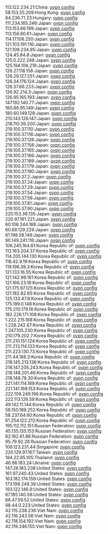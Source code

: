 113.122.234.21:China: [ovpn config](vpn/113_122_234_21.ovpn)  
58.153.55.209:Hong Kong: [ovpn config](vpn/58_153_55_209.ovpn)  
84.236.71.23:Hungary: [ovpn config](vpn/84_236_71_23.ovpn)  
111.234.165.246:Japan: [ovpn config](vpn/111_234_165_246.ovpn)  
113.153.66.199:Japan: [ovpn config](vpn/113_153_66_199.ovpn)  
113.156.60.61:Japan: [ovpn config](vpn/113_156_60_61.ovpn)  
114.17.108.250:Japan: [ovpn config](vpn/114_17_108_250.ovpn)  
121.103.191.116:Japan: [ovpn config](vpn/121_103_191_116.ovpn)  
121.109.234.95:Japan: [ovpn config](vpn/121_109_234_95.ovpn)  
124.45.84.8:Japan: [ovpn config](vpn/124_45_84_8.ovpn)  
125.0.222.248:Japan: [ovpn config](vpn/125_0_222_248.ovpn)  
125.194.108.216:Japan: [ovpn config](vpn/125_194_108_216.ovpn)  
126.27.118.158:Japan: [ovpn config](vpn/126_27_118_158.ovpn)  
126.29.127.251:Japan: [ovpn config](vpn/126_29_127_251.ovpn)  
126.34.176.124:Japan: [ovpn config](vpn/126_34_176_124.ovpn)  
126.37.66.233:Japan: [ovpn config](vpn/126_37_66_233.ovpn)  
126.92.214.3:Japan: [ovpn config](vpn/126_92_214_3.ovpn)  
126.95.165.193:Japan: [ovpn config](vpn/126_95_165_193.ovpn)  
147.192.140.77:Japan: [ovpn config](vpn/147_192_140_77.ovpn)  
160.86.95.149:Japan: [ovpn config](vpn/160_86_95_149.ovpn)  
180.60.149.128:Japan: [ovpn config](vpn/180_60_149_128.ovpn)  
210.143.126.147:Japan: [ovpn config](vpn/210_143_126_147.ovpn)  
218.110.39.200:Japan: [ovpn config](vpn/218_110_39_200.ovpn)  
219.100.37.110:Japan: [ovpn config](vpn/219_100_37_110.ovpn)  
219.100.37.118:Japan: [ovpn config](vpn/219_100_37_118.ovpn)  
219.100.37.126:Japan: [ovpn config](vpn/219_100_37_126.ovpn)  
219.100.37.158:Japan: [ovpn config](vpn/219_100_37_158.ovpn)  
219.100.37.165:Japan: [ovpn config](vpn/219_100_37_165.ovpn)  
219.100.37.166:Japan: [ovpn config](vpn/219_100_37_166.ovpn)  
219.100.37.169:Japan: [ovpn config](vpn/219_100_37_169.ovpn)  
219.100.37.179:Japan: [ovpn config](vpn/219_100_37_179.ovpn)  
219.100.37.190:Japan: [ovpn config](vpn/219_100_37_190.ovpn)  
219.100.37.2:Japan: [ovpn config](vpn/219_100_37_2.ovpn)  
219.100.37.24:Japan: [ovpn config](vpn/219_100_37_24.ovpn)  
219.100.37.29:Japan: [ovpn config](vpn/219_100_37_29.ovpn)  
219.100.37.54:Japan: [ovpn config](vpn/219_100_37_54.ovpn)  
219.100.37.56:Japan: [ovpn config](vpn/219_100_37_56.ovpn)  
219.100.37.81:Japan: [ovpn config](vpn/219_100_37_81.ovpn)  
219.100.37.90:Japan: [ovpn config](vpn/219_100_37_90.ovpn)  
220.153.39.135:Japan: [ovpn config](vpn/220_153_39_135.ovpn)  
220.97.161.221:Japan: [ovpn config](vpn/220_97_161_221.ovpn)  
60.108.244.188:Japan: [ovpn config](vpn/60_108_244_188.ovpn)  
60.68.129.229:Japan: [ovpn config](vpn/60_68_129_229.ovpn)  
61.198.58.148:Japan: [ovpn config](vpn/61_198_58_148.ovpn)  
90.149.241.116:Japan: [ovpn config](vpn/90_149_241_116.ovpn)  
106.245.164.61:Korea Republic of: [ovpn config](vpn/106_245_164_61.ovpn)  
112.163.204.37:Korea Republic of: [ovpn config](vpn/112_163_204_37.ovpn)  
114.205.144.130:Korea Republic of: [ovpn config](vpn/114_205_144_130.ovpn)  
118.42.9.19:Korea Republic of: [ovpn config](vpn/118_42_9_19.ovpn)  
119.196.38.3:Korea Republic of: [ovpn config](vpn/119_196_38_3.ovpn)  
121.133.16.55:Korea Republic of: [ovpn config](vpn/121_133_16_55.ovpn)  
121.142.98.161:Korea Republic of: [ovpn config](vpn/121_142_98_161.ovpn)  
121.166.23.18:Korea Republic of: [ovpn config](vpn/121_166_23_18.ovpn)  
121.175.97.125:Korea Republic of: [ovpn config](vpn/121_175_97_125.ovpn)  
121.182.82.65:Korea Republic of: [ovpn config](vpn/121_182_82_65.ovpn)  
125.133.47.8:Korea Republic of: [ovpn config](vpn/125_133_47_8.ovpn)  
175.199.0.148:Korea Republic of: [ovpn config](vpn/175_199_0_148.ovpn)  
175.210.179.18:Korea Republic of: [ovpn config](vpn/175_210_179_18.ovpn)  
182.226.171.108:Korea Republic of: [ovpn config](vpn/182_226_171_108.ovpn)  
1.222.215.168:Korea Republic of: [ovpn config](vpn/1_222_215_168.ovpn)  
1.228.242.67:Korea Republic of: [ovpn config](vpn/1_228_242_67.ovpn)  
1.247.105.230:Korea Republic of: [ovpn config](vpn/1_247_105_230.ovpn)  
210.179.202.7:Korea Republic of: [ovpn config](vpn/210_179_202_7.ovpn)  
211.210.151.124:Korea Republic of: [ovpn config](vpn/211_210_151_124.ovpn)  
211.213.114.133:Korea Republic of: [ovpn config](vpn/211_213_114_133.ovpn)  
211.223.130.73:Korea Republic of: [ovpn config](vpn/211_223_130_73.ovpn)  
211.44.188.3:Korea Republic of: [ovpn config](vpn/211_44_188_3.ovpn)  
218.145.213.136:Korea Republic of: [ovpn config](vpn/218_145_213_136.ovpn)  
218.147.205.243:Korea Republic of: [ovpn config](vpn/218_147_205_243.ovpn)  
218.148.201.46:Korea Republic of: [ovpn config](vpn/218_148_201_46.ovpn)  
218.148.78.30:Korea Republic of: [ovpn config](vpn/218_148_78_30.ovpn)  
221.141.114.189:Korea Republic of: [ovpn config](vpn/221_141_114_189.ovpn)  
221.141.169.153:Korea Republic of: [ovpn config](vpn/221_141_169_153.ovpn)  
222.109.249.196:Korea Republic of: [ovpn config](vpn/222_109_249_196.ovpn)  
222.113.126.59:Korea Republic of: [ovpn config](vpn/222_113_126_59.ovpn)  
49.142.11.144:Korea Republic of: [ovpn config](vpn/49_142_11_144.ovpn)  
58.150.189.252:Korea Republic of: [ovpn config](vpn/58_150_189_252.ovpn)  
58.237.64.60:Korea Republic of: [ovpn config](vpn/58_237_64_60.ovpn)  
61.254.122.212:Korea Republic of: [ovpn config](vpn/61_254_122_212.ovpn)  
195.112.112.151:Russian Federation: [ovpn config](vpn/195_112_112_151.ovpn)  
45.135.135.153:Russian Federation: [ovpn config](vpn/45_135_135_153.ovpn)  
82.162.61.86:Russian Federation: [ovpn config](vpn/82_162_61_86.ovpn)  
95.79.92.28:Russian Federation: [ovpn config](vpn/95_79_92_28.ovpn)  
109.123.231.44:Singapore: [ovpn config](vpn/109_123_231_44.ovpn)  
220.129.97.167:Taiwan: [ovpn config](vpn/220_129_97_167.ovpn)  
184.22.85.105:Thailand: [ovpn config](vpn/184_22_85_105.ovpn)  
46.98.183.24:Ukraine: [ovpn config](vpn/46_98_183_24.ovpn)  
147.28.183.238:United States: [ovpn config](vpn/147_28_183_238.ovpn)  
161.97.240.43:United States: [ovpn config](vpn/161_97_240_43.ovpn)  
163.182.174.159:United States: [ovpn config](vpn/163_182_174_159.ovpn)  
173.198.248.39:United States: [ovpn config](vpn/173_198_248_39.ovpn)  
193.122.146.9:United States: [ovpn config](vpn/193_122_146_9.ovpn)  
67.185.140.58:United States: [ovpn config](vpn/67_185_140_58.ovpn)  
68.47.59.52:United States: [ovpn config](vpn/68_47_59_52.ovpn)  
98.44.0.223:United States: [ovpn config](vpn/98_44_0_223.ovpn)  
42.115.238.236:Viet Nam: [ovpn config](vpn/42_115_238_236.ovpn)  
42.116.243.56:Viet Nam: [ovpn config](vpn/42_116_243_56.ovpn)  
42.118.154.192:Viet Nam: [ovpn config](vpn/42_118_154_192.ovpn)  
42.119.246.155:Viet Nam: [ovpn config](vpn/42_119_246_155.ovpn)  
